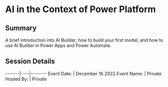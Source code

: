 # AI in the Context of Power Platform

## Summary
A brief introduction into AI Builder, how to build your first model, and how to use AI Builder in Power Apps and Power Automate.

## Session Details

-------|----|--------
Event Date: | December 16 2022
Event Name: | Private
Hosted By: | Private
